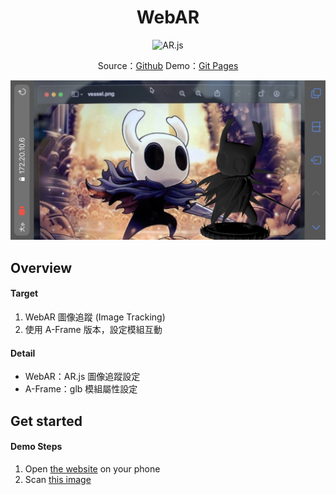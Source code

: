 <!-- Title & Logo -->
<h1 align="center">WebAR</h1>

<!-- tag & links (Version\Lang\Package) -->
<p align="center">
    <img src="https://img.shields.io/badge/AR.js-lastest-8bb7df" alt="AR.js" />
</p>
<p align="center">
    Source：<a href="https://github.com/evilz0212/ex-ar-webar">Github</a>
	Demo：<a href="https://evilz0212.github.io/ex-ar-webar/">Git Pages</a>
<p>

<!-- Overview (Preview\Purpose\Description) -->
![WebAR](./public/preview.jpg)

## Overview
#### Target
1. WebAR 圖像追蹤 (Image Tracking)
2. 使用 A-Frame 版本，設定模組互動

#### Detail
-  WebAR：AR.js 圖像追蹤設定
-  A-Frame：glb 模組屬性設定

<!-- Get started (Install\Step) -->
## Get started
#### Demo Steps
1. Open [the website](https://evilz0212.github.io/ex-ar-webar/) on your phone
2. Scan [this image](https://github.com/evilz0212/ex-ar-webar/blob/master/public/vessel.png)

<!-- Partner -->

<!-- License -->

